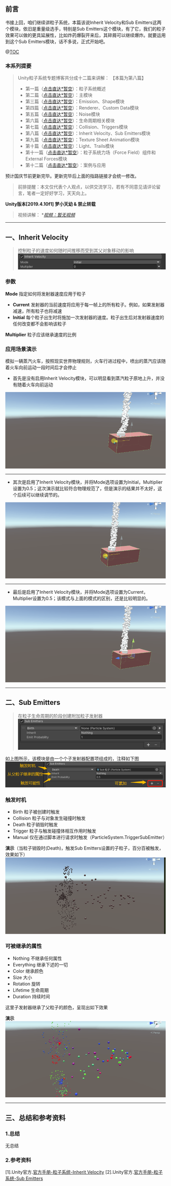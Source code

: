 ## 前言
书接上回，咱们继续讲粒子系统，本篇该说Inherit Velocity和Sub Emitters这两个模块，依旧是重量级选手，特别是Sub Emitters这个模块，有了它，我们的粒子效果可以做的更具延展性，比如炸药爆裂开来后，其碎屑可以继续爆炸。就要运用到这个Sub Emitters模块，话不多说，正式开始吧。


@[TOC](目录)

### 本系列提要
> Unity粒子系统专题博客共分成十二篇来讲解： 【本篇为第八篇】
> - 第一篇（[点击直达*暂空](空地址)）：粒子系统概述
> - 第二篇（[点击直达*暂空](空地址)）：主模块
> - 第三篇（[点击直达*暂空](空地址)）：Emission、Shape模块
> - 第四篇（[点击直达*暂空](空地址)）：Renderer、Custom Data模块
> - 第五篇（[点击直达*暂空](空地址)）：Noise模块
> - 第六篇（[点击直达*暂空](空地址)）：生命周期相关模块
> - 第七篇（[点击直达*暂空](空地址)）：Collision、Triggers模块
> - 第八篇（[点击直达*暂空](空地址)）：Inherit Velocity、Sub Emitters模块
> - 第九篇（[点击直达*暂空](空地址)）：Texture Sheet Animation模块
> - 第十篇（[点击直达*暂空](空地址)）：Light、Trails模块
> - 第十一篇（[点击直达*暂空](空地址)）：粒子系统力场（Force Field）组件和External Forces模块
> - 第十二篇（[点击直达*暂空](空地址)）：案例与应用

预计国庆节前更新完毕。更新完毕后上面的指路链接才会统一修改。

> 前排提醒：本文仅代表个人观点，以供交流学习，若有不同意见请评论留言，笔者一定好好学习，天天向上。

**Unity版本[2019.4.10f1] 梦小天幼 & 禁止转载**
> 视频讲解：
**[视频：暂无视频](空地址)*

---
## 一、Inherit Velocity
> 控制粒子的速度如何随时间推移而受到其父对象移动的影响
> <img src="img/p1.png">
### 参数
**Mode** 指定如何将发射器速度应用于粒子
 - **Current** 发射器的当前速度将应用于每一帧上的所有粒子。例如，如果发射器减速，所有粒子也将减速
 - **Initial** 每个粒子出生时将施加一次发射器的速度。粒子出生后对发射器速度的任何改变都不会影响该粒子

**Multiplier** 粒子应该继承速度的比例

### **应用场景演示**
模拟一辆蒸汽火车，按照现实世界物理规则，火车行进过程中，喷出的蒸汽应该随着火车向前运动一段时间后才会停止

* 首先是没有启用Inherit Velocity模块，可以明显看到蒸汽粒子原地上升，并没有随着火车向前运动
<img src="img/g3.gif">

---

* 其次是启用了Inherit Velocity模块，并将Mode选项设置为Initial，Multiplier设置为0.5；这次演示就比较符合物理规范了，但是演示的结果并不太好，这个后续可以继续调节的。
<img src="img/g4.gif">

---

* 最后是启用了Inherit Velocity模块，并将Mode选项设置为Current，Multiplier设置为0.5；该模式与上面的模式的区别，还是比较明显的。
<img src="img/g5.gif">


---

## 二、Sub Emitters
> 在粒子生命周期的阶段创建附加粒子发射器
> <img src="img/p2.png">

如上图所示，该模块是由一个个子发射器配置项组成的，注释如下图
<img src="img/p3.png">

### 触发时机
- Birth 粒子被创建时触发
- Collision 粒子与对象发生碰撞时触发
- Death 粒子销毁时触发
- Trigger 粒子与触发碰撞体相互作用时触发
- Manual 仅在通过脚本进行请求时触发（ParticleSystem.TriggerSubEmitter）

**演示**（当粒子销毁时(Death)，触发Sub Emitters设置的子粒子，百分百被触发，效果如下）
<img src="img/g1.gif">


### 可被继承的属性
- Nothing 不继承任何属性
- Everything 继承下述的一切
- Color 继承颜色
- Size 大小
- Rotation 旋转
- Lifetime 生命周期
- Duration 持续时间

这里子发射器继承了父粒子的颜色，呈现出如下效果

**演示**
<img src="img/g2.gif">


---

## 三、总结和参考资料
### 1.总结
无总结
### 2.参考资料
[1].Unity官方.[官方手册-粒子系统-Inherit Velocity](https://docs.unity3d.com/cn/2022.2/Manual/PartSysInheritVelocity.html)
[2].Unity官方.[官方手册-粒子系统-Sub Emitters](https://docs.unity3d.com/cn/2022.2/Manual/PartSysSubEmitModule.html)

